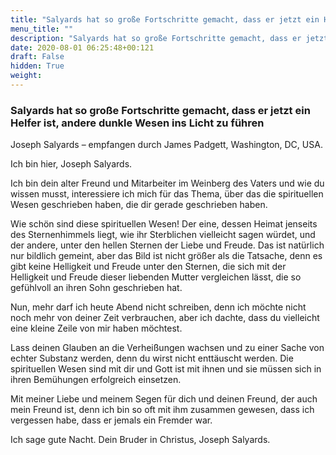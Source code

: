```yaml
---
title: "Salyards hat so große Fortschritte gemacht, dass er jetzt ein Helfer ist, andere dunkle Wesen ins Licht zu führen"
menu_title: ""
description: "Salyards hat so große Fortschritte gemacht, dass er jetzt ein Helfer ist, andere dunkle Wesen ins Licht zu führen"
date: 2020-08-01 06:25:48+00:121
draft: False
hidden: True
weight:
---
```

### Salyards hat so große Fortschritte gemacht, dass er jetzt ein Helfer ist, andere dunkle Wesen ins Licht zu führen

Joseph Salyards – empfangen durch James Padgett, Washington, DC, USA.

Ich bin hier, Joseph Salyards.

Ich bin dein alter Freund und Mitarbeiter im Weinberg des Vaters und wie du wissen musst, interessiere ich mich für das Thema, über das die spirituellen Wesen geschrieben haben, die dir gerade geschrieben haben.

Wie schön sind diese spirituellen Wesen! Der eine, dessen Heimat jenseits des Sternenhimmels liegt, wie ihr Sterblichen vielleicht sagen würdet, und der andere, unter den hellen Sternen der Liebe und Freude. Das ist natürlich nur bildlich gemeint, aber das Bild ist nicht größer als die Tatsache, denn es gibt keine Helligkeit und Freude unter den Sternen, die sich mit der Helligkeit und Freude dieser liebenden Mutter vergleichen lässt, die so gefühlvoll an ihren Sohn geschrieben hat.

Nun, mehr darf ich heute Abend nicht schreiben, denn ich möchte nicht noch mehr von deiner Zeit verbrauchen, aber ich dachte, dass du vielleicht eine kleine Zeile von mir haben möchtest.

Lass deinen Glauben an die Verheißungen wachsen und zu einer Sache von echter Substanz werden, denn du wirst nicht enttäuscht werden. Die spirituellen Wesen sind mit dir und Gott ist mit ihnen und sie müssen sich in ihren Bemühungen erfolgreich einsetzen.

Mit meiner Liebe und meinem Segen für dich und deinen Freund, der auch mein Freund ist, denn ich bin so oft mit ihm zusammen gewesen, dass ich vergessen habe, dass er jemals ein Fremder war.

Ich sage gute Nacht. Dein Bruder in Christus, Joseph Salyards.
